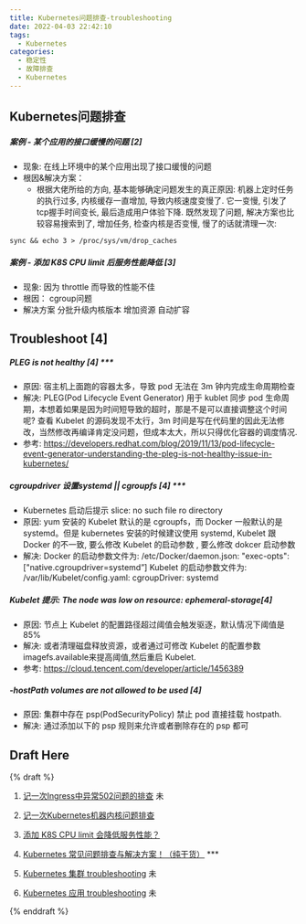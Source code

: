 ```yaml
---
title: Kubernetes问题排查-troubleshooting
date: 2022-04-03 22:42:10
tags:
  - Kubernetes
categories: 
  - 稳定性
  - 故障排查
  - Kubernetes
---
```


<p></p>
<!-- more -->

## Kubernetes问题排查
#####  案例 - 某个应用的接口缓慢的问题  [2]
+ 现象: 
  在线上环境中的某个应用出现了接口缓慢的问题
+ 根因&解决方案：  
   - 根据大佬所给的方向, 基本能够确定问题发生的真正原因: 机器上定时任务的执行过多, 内核缓存一直增加, 导致内核速度变慢了. 它一变慢, 引发了tcp握手时间变长, 最后造成用户体验下降. 既然发现了问题, 解决方案也比较容易搜索到了, 增加任务, 检查内核是否变慢, 慢了的话就清理一次:
``` shell
sync && echo 3 > /proc/sys/vm/drop_caches
```

#####  案例 - 添加 K8S CPU limit 后服务性能降低 [3]
  + 现象: 
    因为 throttle 而导致的性能不佳
  + 根因：
    cgroup问题
  + 解决方案
    分批升级内核版本
    增加资源
    自动扩容

## Troubleshoot [4]
#####   PLEG is not healthy [4] *** 
+ 原因: 宿主机上面跑的容器太多，导致 pod 无法在 3m 钟内完成生命周期检查
+ 解决: PLEG(Pod Lifecycle Event Generator) 用于 kublet 同步 pod 生命周期，本想着如果是因为时间短导致的超时，那是不是可以直接调整这个时间呢? 查看 Kubelet 的源码发现不太行，3m 时间是写在代码里的因此无法修改，当然修改再编译肯定没问题，但成本太大，所以只得优化容器的调度情况.
+ 参考: https://developers.redhat.com/blog/2019/11/13/pod-lifecycle-event-generator-understanding-the-pleg-is-not-healthy-issue-in-kubernetes/

#####  cgroupdriver 设置systemd || cgroupfs  [4] ***
+ Kubernetes 启动后提示 slice: no such file ro directory
+ 原因: yum 安装的 Kubelet 默认的是 cgroupfs，而 Docker 一般默认的是 systemd。但是 kubernetes 安装的时候建议使用 systemd, Kubelet 跟 Docker 的不一致, 要么修改 Kubelet 的启动参数 , 要么修改 dokcer 启动参数
+ 解决:
  Docker 的启动参数文件为: /etc/Docker/daemon.json: "exec-opts": ["native.cgroupdriver=systemd”]
  Kubelet 的启动参数文件为: /var/lib/Kubelet/config.yaml: cgroupDriver: systemd

#####   Kubelet 提示: The node was low on resource: ephemeral-storage[4]
+ 原因: 节点上 Kubelet 的配置路径超过阈值会触发驱逐，默认情况下阈值是 85%
+ 解决: 或者清理磁盘释放资源，或者通过可修改 Kubelet 的配置参数imagefs.available来提高阈值,然后重启 Kubelet.
+ 参考: https://cloud.tencent.com/developer/article/1456389


#####  -hostPath volumes are not allowed to be used [4]
+ 原因: 集群中存在 psp(PodSecurityPolicy) 禁止 pod 直接挂载 hostpath.
+ 解决: 通过添加以下的 psp 规则来允许或者删除存在的 psp 都可

## Draft Here
{% draft %}

1. [记一次Ingress中异常502问题的排查](https://corvo.myseu.cn/2021/03/22/2021-03-22-记一次Ingress中异常502问题的排查/) 未
2. [记一次Kubernetes机器内核问题排查](https://corvo.myseu.cn/2021/03/21/2021-03-21-%E8%AE%B0%E4%B8%80%E6%AC%A1kubernetes%E6%9C%BA%E5%99%A8%E5%86%85%E6%A0%B8%E9%97%AE%E9%A2%98%E7%9A%84%E6%8E%92%E6%9F%A5/)
3. [添加 K8S CPU limit 会降低服务性能？](https://mp.weixin.qq.com/s/cR6MpQu-n1cwMbXmVaXqzQ)


4. [Kubernetes 常见问题排查与解决方案！（纯干货）](https://blog.csdn.net/alex_yangchuansheng/article/details/119224283) ***
5. [Kubernetes 集群 troubleshooting](https://www.chenshaowen.com/blog/kubernetes-cluster-troubleshooting.html) 未
6. [Kubernetes 应用 troubleshooting](https://www.chenshaowen.com/blog/kubernetes-app-troubleshooting.html) 未

{% enddraft %}
